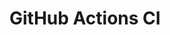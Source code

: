 # GitHub Actions CI






































































































































































































































































































































